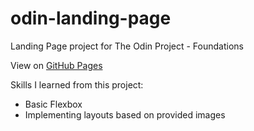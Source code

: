 # odin-landing-page
Landing Page project for The Odin Project - Foundations

View on [GitHub Pages](https://magatdarwin.github.io/odin-landing-page/)

Skills I learned from this project:
- Basic Flexbox
- Implementing layouts based on provided images